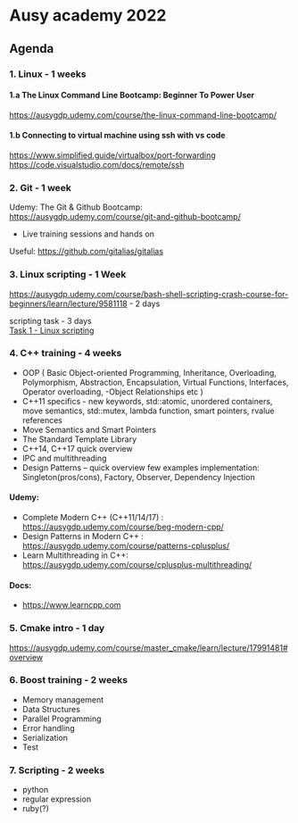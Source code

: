 # Ausy academy 2022

## Agenda

### 1. Linux - 1 weeks
#### 1.a The Linux Command Line Bootcamp: Beginner To Power User
  https://ausygdp.udemy.com/course/the-linux-command-line-bootcamp/ 
#### 1.b Connecting to virtual machine using ssh with vs code 
  https://www.simplified.guide/virtualbox/port-forwarding
  https://code.visualstudio.com/docs/remote/ssh

### 2. Git  - 1 week

Udemy:
The Git & Github Bootcamp: https://ausygdp.udemy.com/course/git-and-github-bootcamp/
+ Live training sessions and hands on

Useful:
https://github.com/gitalias/gitalias


### 3. Linux scripting - 1 Week
  https://ausygdp.udemy.com/course/bash-shell-scripting-crash-course-for-beginners/learn/lecture/9581118 - 2 days
  
  scripting task - 3 days  
  [Task 1 - Linux scripting](Tasks/Task1_linux_scripting.md)
  

### 4. C++ training - 4 weeks
  - OOP ( Basic Object-oriented Programming, Inheritance, Overloading, Polymorphism, Abstraction, Encapsulation, Virtual Functions, Interfaces, Operator overloading,   -Object Relationships etc ) 
  - C++11 specifics  - new keywords, std::atomic, unordered containers, move semantics, std::mutex, lambda function, smart pointers, rvalue references
  - Move Semantics and Smart Pointers
  - The Standard Template Library 
  - C++14, C++17 quick overview 
  - IPC and multithreading
  - Design Patterns – quick overview few examples implementation: Singleton(pros/cons), Factory, Observer, Dependency Injection 

#### Udemy:
  - Complete Modern C++ (C++11/14/17) : https://ausygdp.udemy.com/course/beg-modern-cpp/
  - Design Patterns in Modern C++ : https://ausygdp.udemy.com/course/patterns-cplusplus/ 
  - Learn Multithreading in C++: https://ausygdp.udemy.com/course/cplusplus-multithreading/ 

#### Docs:
  - https://www.learncpp.com 

### 5. Cmake intro - 1 day
https://ausygdp.udemy.com/course/master_cmake/learn/lecture/17991481#overview

### 6. Boost training - 2 weeks
  - Memory management
  - Data Structures
  - Parallel Programming
  - Error handling
  - Serialization 
  - Test 

### 7. Scripting - 2 weeks
  - python
  - regular expression
  - ruby(?)

